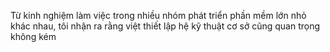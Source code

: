 Từ kinh nghiệm làm việc trong nhiều nhóm phát triển phần mềm lớn nhỏ khác nhau, tôi nhận ra rằng việt thiết lập hệ kỹ thuật cơ sở cũng quan trọng không kém 
